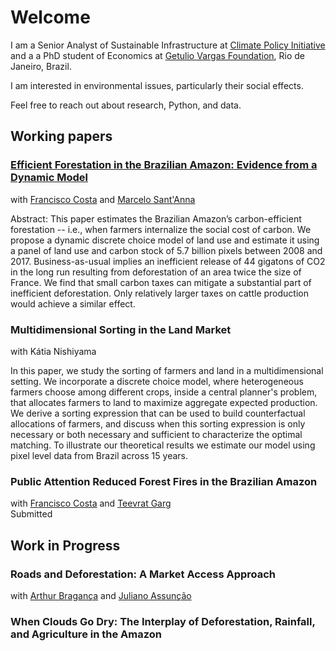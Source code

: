 # Welcome

I am a Senior Analyst of Sustainable Infrastructure at <a href="https://www.climatepolicyinitiative.org/">Climate Policy Initiative</a> and a a PhD student of Economics at <a href="https://epge.fgv.br/en">Getulio Vargas Foundation</a>, Rio de Janeiro, Brazil.

I am interested in environmental issues, particularly their social effects. 

Feel free to reach out about research, Python, and data.

## Working papers

<h3><a href="https://osf.io/preprints/socarxiv/8yfr7/">Efficient Forestation in the Brazilian Amazon: Evidence from a Dynamic Model</a></h3>
with <a href="https://sites.google.com/site/fjmcosta/">Francisco Costa</a>  and <a href="https://marcelosantanna.wordpress.com/">Marcelo Sant'Anna</a> 

Abstract: This paper estimates the Brazilian Amazon’s carbon-efficient forestation -- i.e., when farmers internalize the social cost of carbon. We propose a dynamic discrete choice model of land use and estimate it using a panel of land use and carbon stock of 5.7 billion pixels between 2008 and 2017. Business-as-usual implies an inefficient release of 44 gigatons of CO2 in the long run resulting from deforestation of an area twice the size of France. We find that small carbon taxes can mitigate a substantial part of inefficient deforestation. Only relatively larger taxes on cattle production would achieve a similar effect.

<h3>Multidimensional Sorting in the Land Market</h3> with Kátia Nishiyama

In this paper, we study the sorting of farmers and land in a multidimensional setting. We incorporate a discrete choice model, where heterogeneous farmers choose among different crops, inside a central planner's problem, that allocates farmers to land to maximize aggregate expected production. We derive a sorting expression that can be used to build counterfactual allocations of farmers, and discuss when this sorting expression is only necessary or both necessary and sufficient to characterize the optimal matching. To illustrate our theoretical results we estimate our model using pixel level data from Brazil across 15 years.

<h3>Public Attention Reduced Forest Fires in the Brazilian Amazon</h3>
with <a href="https://sites.google.com/site/fjmcosta/">Francisco Costa</a>  and <a href="https://www.teevratgarg.com/">Teevrat Garg</a><br>
Submitted


## Work in Progress

<h3>Roads and Deforestation: A Market Access Approach</h3>
with <a href="https://arthurbraganca.com/">Arthur Bragança</a>  and <a href="http://www.econ.puc-rio.br/juliano/">Juliano Assunção</a> 

<h3>When Clouds Go Dry: The Interplay of Deforestation, Rainfall, and Agriculture in the Amazon</h3>

